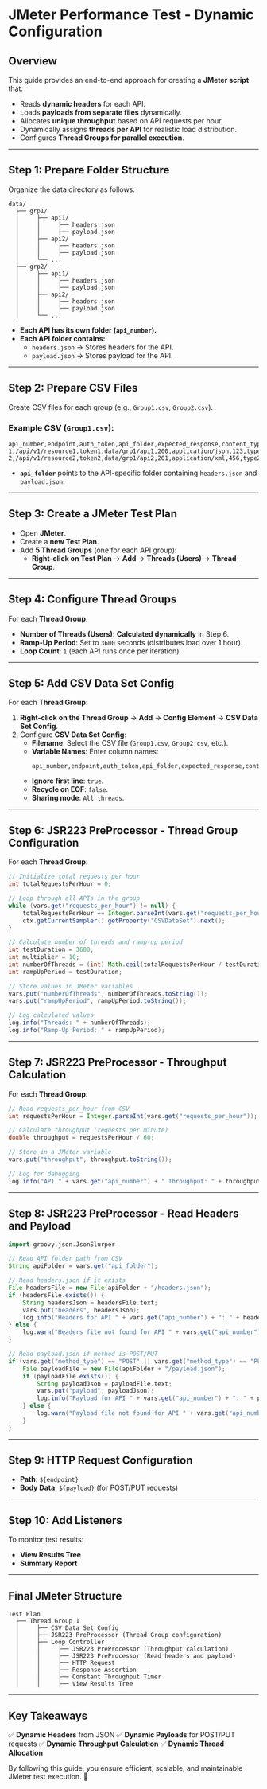 # JMeter Performance Test - Dynamic Configuration

## Overview
This guide provides an end-to-end approach for creating a **JMeter script** that:
- Reads **dynamic headers** for each API.
- Loads **payloads from separate files** dynamically.
- Allocates **unique throughput** based on API requests per hour.
- Dynamically assigns **threads per API** for realistic load distribution.
- Configures **Thread Groups for parallel execution**.

---

## Step 1: Prepare Folder Structure
Organize the data directory as follows:
```
data/
  ├── grp1/
  │     ├── api1/
  │     │     ├── headers.json
  │     │     ├── payload.json
  │     ├── api2/
  │     │     ├── headers.json
  │     │     ├── payload.json
  │     └── ...
  ├── grp2/
  │     ├── api1/
  │     │     ├── headers.json
  │     │     ├── payload.json
  │     ├── api2/
  │     │     ├── headers.json
  │     │     ├── payload.json
  │     └── ...
```
- **Each API has its own folder (`api_number`).**
- **Each API folder contains:**
  - `headers.json` → Stores headers for the API.
  - `payload.json` → Stores payload for the API.

---

## Step 2: Prepare CSV Files
Create CSV files for each group (e.g., `Group1.csv`, `Group2.csv`).

### Example CSV (`Group1.csv`):
```csv
api_number,endpoint,auth_token,api_folder,expected_response,content_type,correlation_id,end_type,end_iteration,requests_per_hour,method_type
1,/api/v1/resource1,token1,data/grp1/api1,200,application/json,123,type1,iteration1,100,POST
2,/api/v1/resource2,token2,data/grp1/api2,201,application/xml,456,type2,iteration2,200,GET
```
- **`api_folder`** points to the API-specific folder containing `headers.json` and `payload.json`.

---

## Step 3: Create a JMeter Test Plan
- Open **JMeter**.
- Create a **new Test Plan**.
- Add **5 Thread Groups** (one for each API group):
  - **Right-click on Test Plan** → **Add** → **Threads (Users)** → **Thread Group**.

---

## Step 4: Configure Thread Groups
For each **Thread Group**:
- **Number of Threads (Users)**: **Calculated dynamically** in Step 6.
- **Ramp-Up Period**: Set to `3600` seconds (distributes load over 1 hour).
- **Loop Count**: `1` (each API runs once per iteration).

---

## Step 5: Add CSV Data Set Config
For each **Thread Group**:
1. **Right-click on the Thread Group** → **Add** → **Config Element** → **CSV Data Set Config**.
2. Configure **CSV Data Set Config**:
   - **Filename**: Select the CSV file (`Group1.csv`, `Group2.csv`, etc.).
   - **Variable Names**: Enter column names:
     ```
     api_number,endpoint,auth_token,api_folder,expected_response,content_type,correlation_id,end_type,end_iteration,requests_per_hour,method_type
     ```
   - **Ignore first line**: `true`.
   - **Recycle on EOF**: `false`.
   - **Sharing mode**: `All threads`.

---

## Step 6: JSR223 PreProcessor - Thread Group Configuration
For each **Thread Group**:

```groovy
// Initialize total requests per hour
int totalRequestsPerHour = 0;

// Loop through all APIs in the group
while (vars.get("requests_per_hour") != null) {
    totalRequestsPerHour += Integer.parseInt(vars.get("requests_per_hour"));
    ctx.getCurrentSampler().getProperty("CSVDataSet").next();
}

// Calculate number of threads and ramp-up period
int testDuration = 3600;
int multiplier = 10;
int numberOfThreads = (int) Math.ceil(totalRequestsPerHour / testDuration * multiplier);
int rampUpPeriod = testDuration;

// Store values in JMeter variables
vars.put("numberOfThreads", numberOfThreads.toString());
vars.put("rampUpPeriod", rampUpPeriod.toString());

// Log calculated values
log.info("Threads: " + numberOfThreads);
log.info("Ramp-Up Period: " + rampUpPeriod);
```

---

## Step 7: JSR223 PreProcessor - Throughput Calculation
For each **Thread Group**:

```groovy
// Read requests_per_hour from CSV
int requestsPerHour = Integer.parseInt(vars.get("requests_per_hour"));

// Calculate throughput (requests per minute)
double throughput = requestsPerHour / 60;

// Store in a JMeter variable
vars.put("throughput", throughput.toString());

// Log for debugging
log.info("API " + vars.get("api_number") + " Throughput: " + throughput + " requests per minute");
```

---

## Step 8: JSR223 PreProcessor - Read Headers and Payload
```groovy
import groovy.json.JsonSlurper

// Read API folder path from CSV
String apiFolder = vars.get("api_folder");

// Read headers.json if it exists
File headersFile = new File(apiFolder + "/headers.json");
if (headersFile.exists()) {
    String headersJson = headersFile.text;
    vars.put("headers", headersJson);
    log.info("Headers for API " + vars.get("api_number") + ": " + headersJson);
} else {
    log.warn("Headers file not found for API " + vars.get("api_number"));
}

// Read payload.json if method is POST/PUT
if (vars.get("method_type") == "POST" || vars.get("method_type") == "PUT") {
    File payloadFile = new File(apiFolder + "/payload.json");
    if (payloadFile.exists()) {
        String payloadJson = payloadFile.text;
        vars.put("payload", payloadJson);
        log.info("Payload for API " + vars.get("api_number") + ": " + payloadJson);
    } else {
        log.warn("Payload file not found for API " + vars.get("api_number"));
    }
}
```

---

## Step 9: HTTP Request Configuration
- **Path**: `${endpoint}`
- **Body Data**: `${payload}` (for POST/PUT requests)

---

## Step 10: Add Listeners
To monitor test results:
- **View Results Tree**
- **Summary Report**

---

## Final JMeter Structure
```
Test Plan
  ├── Thread Group 1
  │     ├── CSV Data Set Config
  │     ├── JSR223 PreProcessor (Thread Group configuration)
  │     ├── Loop Controller
  │     │     ├── JSR223 PreProcessor (Throughput calculation)
  │     │     ├── JSR223 PreProcessor (Read headers and payload)
  │     │     ├── HTTP Request
  │     │     ├── Response Assertion
  │     │     ├── Constant Throughput Timer
  │     │     ├── View Results Tree
```

---

## Key Takeaways
✅ **Dynamic Headers** from JSON
✅ **Dynamic Payloads** for POST/PUT requests
✅ **Dynamic Throughput Calculation**
✅ **Dynamic Thread Allocation**

By following this guide, you ensure efficient, scalable, and maintainable JMeter test execution. 🚀


